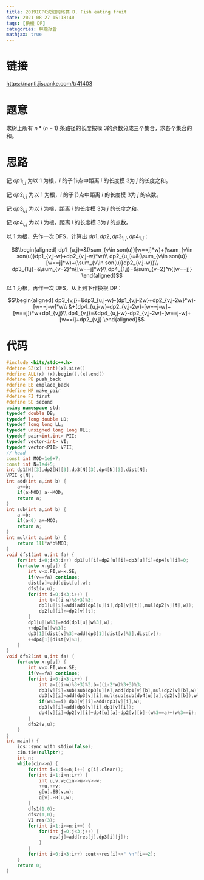 ```yaml
---
title: 2019ICPC沈阳网络赛 D. Fish eating fruit
date: 2021-08-27 15:18:40
tags: [换根 DP]
categories: 解题报告
mathjax: true
---
```


# 链接

<https://nanti.jisuanke.com/t/41403>

# 题意

求树上所有 $n*(n-1)$ 条路径的长度按模 $3$的余数分成三个集合，求各个集合的和。

<!--more-->

# 思路

记 $dp1_{i,j}$ 为以 $1$ 为根，$i$ 的子节点中距离 $i$ 的长度模 $3$为 $j$ 的长度之和。

记 $dp2_{i,j}$ 为以 $1$ 为根，$i$ 的子节点中距离 $i$ 的长度模 $3$为 $j$ 的点数。

记 $dp3_{i,j}$ 为以 $i$ 为根，距离 $i$ 的长度模 $3$为 $j$ 的长度之和。

记 $dp4_{i,j}$ 为以 $i$ 为根，距离 $i$ 的长度模 $3$为 $j$ 的点数。

以 $1$ 为根，先作一次 DFS，计算出 $dp1,dp2,dp3_{1,j},dp4_{1,j}$：

$$\begin{aligned}
dp1_{u,j}=&(\sum_{v\in son(u)}[w==j]*w)+(\sum_{v\in son(u)}dp1_{v,j-w}+dp2_{v,j-w}*w)\\
dp2_{u,j}=&(\sum_{v\in son(u)}[w==j]*w)+(\sum_{v\in son(u)}dp2_{v,j-w})\\
dp3_{1,j}=&\sum_{v=2}^n{[w==j]*w}\\
dp4_{1,j}=&\sum_{v=2}^n{[w==j]}
\end{aligned}$$

以 $1$ 为根，再作一次 DFS，从上到下作换根 DP：

$$\begin{aligned}
dp3_{v,j}=&dp3_{u,j-w}-(dp1_{v,j-2w}+dp2_{v,j-2w}*w)-[w==j-w]*w\\
&+(dp4_{u,j-w}-dp2_{v,j-2w}-[w==j-w]+[w==j])*w+dp1_{v,j}\\
dp4_{v,j}=&dp4_{u,j-w}-dp2_{v,j-2w}-[w==j-w]+[w==i]+dp2_{v,j}
\end{aligned}$$

# 代码

```cpp
#include <bits/stdc++.h>
#define SZ(x) (int)(x).size()
#define ALL(x) (x).begin(),(x).end()
#define PB push_back
#define EB emplace_back
#define MP make_pair
#define FI first
#define SE second
using namespace std;
typedef double DB;
typedef long double LD;
typedef long long LL;
typedef unsigned long long ULL;
typedef pair<int,int> PII;
typedef vector<int> VI;
typedef vector<PII> VPII;
// head
const int MOD=1e9+7;
const int N=1e4+5;
int dp1[N][3],dp2[N][3],dp3[N][3],dp4[N][3],dist[N];
VPII g[N];
int add(int a,int b) {
    a+=b;
    if(a>MOD) a-=MOD;
    return a;
}
int sub(int a,int b) {
    a-=b;
    if(a<0) a+=MOD;
    return a;
}
int mul(int a,int b) {
    return 1ll*a*b%MOD;
}
void dfs1(int u,int fa) {
    for(int i=0;i<3;i++) dp1[u][i]=dp2[u][i]=dp3[u][i]=dp4[u][i]=0;
    for(auto x:g[u]) {
        int v=x.FI,w=x.SE;
        if(v==fa) continue;
        dist[v]=add(dist[u],w);
        dfs1(v,u);
        for(int i=0;i<3;i++) {
            int t=((i-w)%3+3)%3;
            dp1[u][i]=add(add(dp1[u][i],dp1[v][t]),mul(dp2[v][t],w));
            dp2[u][i]+=dp2[v][t];
        }
        dp1[u][w%3]=add(dp1[u][w%3],w);
        ++dp2[u][w%3];
        dp3[1][dist[v]%3]=add(dp3[1][dist[v]%3],dist[v]);
        ++dp4[1][dist[v]%3];
    }
}
void dfs2(int u,int fa) {
    for(auto x:g[u]) {
        int v=x.FI,w=x.SE;
        if(v==fa) continue;
        for(int i=0;i<3;i++) {
            int a=((i-w)%3+3)%3,b=((i-2*w)%3+3)%3;
            dp3[v][i]=sub(sub(dp3[u][a],add(dp1[v][b],mul(dp2[v][b],w))),w%3==a?w:0);
            dp3[v][i]=add(dp3[v][i],mul(sub(sub(dp4[u][a],dp2[v][b]),w%3==a),w));
            if(w%3==i) dp3[v][i]=add(dp3[v][i],w);
            dp3[v][i]=add(dp3[v][i],dp1[v][i]);
            dp4[v][i]=dp2[v][i]+dp4[u][a]-dp2[v][b]-(w%3==a)+(w%3==i);
        }
        dfs2(v,u);
    }
}
int main() {
    ios::sync_with_stdio(false);
    cin.tie(nullptr);
    int n;
    while(cin>>n) {
        for(int i=1;i<=n;i++) g[i].clear();
        for(int i=1;i<n;i++) {
            int u,v,w;cin>>u>>v>>w;
            ++u,++v;
            g[u].EB(v,w);
            g[v].EB(u,w);
        }
        dfs1(1,0);
        dfs2(1,0);
        VI res(3);
        for(int i=1;i<=n;i++) {
            for(int j=0;j<3;j++) {
                res[j]=add(res[j],dp3[i][j]);
            }
        }
        for(int i=0;i<3;i++) cout<<res[i]<<" \n"[i==2];
    }
    return 0;
}
```